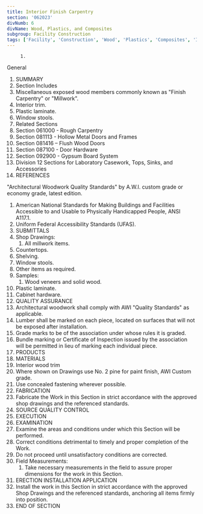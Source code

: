 ```yaml
---
title: Interior Finish Carpentry
section: '062023'
divNumb: 6
divName: Wood, Plastics, and Composites
subgroup: Facility Construction
tags: ['Facility', 'Construction', 'Wood', 'Plastics', 'Composites', 'Interior', 'Finish', 'Carpentry']
---
```


         1. 
General
   1. SUMMARY
   1. Section Includes
   1. Miscellaneous exposed wood members commonly known as "Finish Carpentry" or "Millwork".
   1. Interior trim.
   1. Plastic laminate.
   1. Window stools.
   1. Related Sections
   1. Section 061000 - Rough Carpentry
   1. Section 081113 - Hollow Metal Doors and Frames
   1. Section 081416 – Flush Wood Doors
   1. Section 087100 - Door Hardware
   1. Section 092900 - Gypsum Board System
   1. Division 12 Sections for Laboratory Casework, Tops, Sinks, and Accessories
   1. REFERENCES

"Architectural Woodwork Quality Standards" by A.W.I. custom grade or economy grade, latest edition.
   1. American National Standards for Making Buildings and Facilities Accessible to and Usable to Physically Handicapped People, ANSI A117.1.
   1. Uniform Federal Accessibility Standards (UFAS).
   1. SUBMITTALS
   1. Shop Drawings:
      1. All millwork items.
   1. Countertops.
   1. Shelving.
   1. Window stools.
   1. Other items as required.
   1. Samples:
      1. Wood veneers and solid wood.
   1. Plastic laminate.
   1. Cabinet hardware.
   1. QUALITY ASSURANCE
   1. Architectural woodwork shall comply with AWI "Quality Standards" as applicable.
   1. Lumber shall be marked on each piece, located on surfaces that will not be exposed after installation.
   1. Grade marks to be of the association under whose rules it is graded.
   1. Bundle marking or Certificate of Inspection issued by the association will be permitted in lieu of marking each individual piece.
   1. PRODUCTS
   1. MATERIALS
   1. Interior wood trim
   1. Where shown on Drawings use No. 2 pine for paint finish, AWI Custom grade.
   1. Use concealed fastening wherever possible.
   1. FABRICATION
   1. Fabricate the Work in this Section in strict accordance with the approved shop drawings and the referenced standards.
   1. SOURCE QUALITY CONTROL
   1. EXECUTION
   1. EXAMINATION
   1. Examine the areas and conditions under which this Section will be performed.
   1. Correct conditions detrimental to timely and proper completion of the Work.
   1. Do not proceed until unsatisfactory conditions are corrected.
   1. Field Measurements:
      1. Take necessary measurements in the field to assure proper dimensions for the work in this Section.
   1. ERECTION INSTALLATION APPLICATION
   1. Install the work in this Section in strict accordance with the approved Shop Drawings and the referenced standards, anchoring all items firmly into position.
1. END OF SECTION

